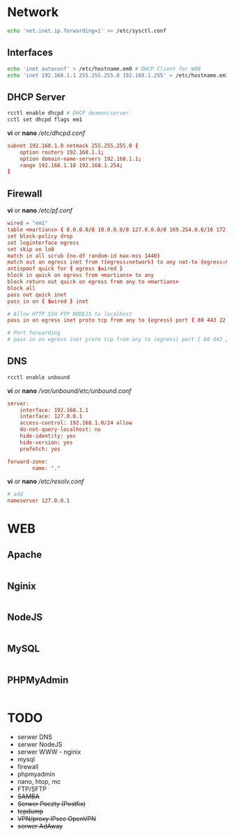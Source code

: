 # Network

```bash
echo 'net.inet.ip.forwarding=1' >> /etc/sysctl.conf
```

## Interfaces

```bash
echo 'inet autoconf' > /etc/hostname.em0 # DHCP Client for WAN
echo 'inet 192.168.1.1 255.255.255.0 192.168.1.255' > /etc/hostname.em1 # Static for LAN
```

## DHCP Server

```bash
rcctl enable dhcpd # DHCP deamon/server
cctl set dhcpd flags em1 
```
**vi** or **nano** */etc/dhcpd.conf* 
```conf
subnet 192.168.1.0 netmask 255.255.255.0 {
	option routers 192.168.1.1;
	option domain-name-servers 192.168.1.1;
	range 192.168.1.10 192.168.1.254;
}
```

## Firewall
**vi** or **nano** */etc/pf.conf* 
```conf
wired = "em1"
table <martians> { 0.0.0.0/8 10.0.0.0/8 127.0.0.0/8 169.254.0.0/16 172.16.0.0/12 192.0.0.0/24 192.0.2.0/24 224.0.0.0/3 192.168.0.0/16 198.18.0.0/15 198.51.100.0/24 203.0.113.0/24 }
set block-policy drop
set loginterface egress
set skip on lo0
match in all scrub (no-df random-id max-mss 1440)
match out on egress inet from !(egress:network) to any nat-to (egress:0)
antispoof quick for { egress $wired }
block in quick on egress from <martians> to any
block return out quick on egress from any to <martians>
block all
pass out quick inet
pass in on { $wired } inet

# Allow HTTP SSH FTP NODEJS to localhost
pass in on egress inet proto tcp from any to (egress) port { 80 443 22 3000 }

# Port forwarding
# pass in on egress inet proto tcp from any to (egress) port { 80 443 } rdr-to 192.168.1.2
```

## DNS

```bash
rcctl enable unbound
```
**vi** or **nano** */var/unbound/etc/unbound.conf* 
```ini
server:
    interface: 192.168.1.1
    interface: 127.0.0.1
    access-control: 192.168.1.0/24 allow
	do-not-query-localhost: no
	hide-identity: yes
	hide-version: yes
	prefetch: yes

forward-zone:
        name: "."
```

**vi** or **nano** */etc/resolv.conf* 
```conf
# add 
nameserver 127.0.0.1
```

# WEB

## Apache

```bash
```

## Nginix

```bash
```

## NodeJS

```bash
```

## MySQL

```bash
```

## PHPMyAdmin

```bash
```

# TODO

- serwer DNS
- serwer NodeJS
- serwer WWW - nginix
- mysql
- firewall
- phpmyadmin
- nano, htop, mc
- FTP/SFTP
- ~~SAMBA~~
- ~~Serwer Poczty (Postfix)~~
- ~~tcpdump~~
- ~~VPN/proxy IPsec OpenVPN~~
- ~~serwer AdAway~~
